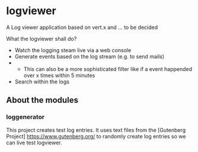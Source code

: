 # logviewer

A Log viewer application based on vert.x and ... to be decided

What the logviewer shall do?

- Watch the logging steam live via a web console
- Generate events based on the log stream (e.g. to send mails)
- - This can also be a more sophisticated filter like if a event happended over x times within 5 minutes
- Search within the logs 


## About the modules

### loggenerator
This project creates test log entries. It uses text files from the [Gutenberg Project] 
https://www.gutenberg.org/ to randomly create log entries so we can live test logviewer. 